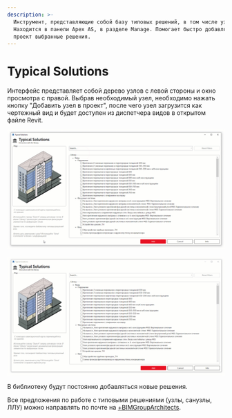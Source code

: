 ```yaml
---
description: >-
  Инструмент, представляющие собой базу типовых решений, в том числе узлов.
  Находится в панели Apex AS, в разделе Manage. Помогает быстро добавлять в
  проект выбранные решения.
---
```


# Typical Solutions

Интерфейс представляет собой дерево узлов с левой стороны и окно просмотра с правой. Выбрав необходимый узел, необходимо нажать кнопку "Добавить узел в проект", после чего узел загрузится как чертежный вид и будет доступен из диспетчера видов в открытом файле Revit.

![](../../../.gitbook/assets/typicalsolutions-03.gif)



![](../../../.gitbook/assets/typicalsolutions-01.gif)

В библиотеку будут постоянно добавляться новые решения.

Все предложения по работе с типовыми решениями \(узлы, санузлы, ЛЛУ\) можно направлять по почте на [+BIMGroupArchitects](mailto:bim-as@apex-project.ru?subject=ApexAS.%20TypicalSolutions).



